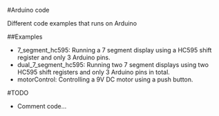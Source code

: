 #Arduino code

Different code examples that runs on Arduino

##Examples

- 7_segment_hc595: Running a 7 segment display using a HC595 shift register and only 3 Arduino pins.
- dual_7_segment_hc595: Running two 7 segment displays using two HC595 shift registers and only 3 Arduino pins in total. 
- motorControl: Controlling a 9V DC motor using a push button. 

#TODO
- Comment code...